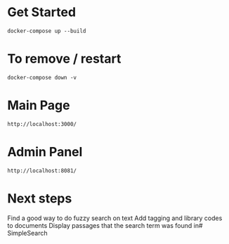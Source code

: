 # Get Started

    docker-compose up --build

# To remove / restart

    docker-compose down -v

# Main Page

    http://localhost:3000/

# Admin Panel

    http://localhost:8081/ 


# Next steps

Find a good way to do fuzzy search on text
Add tagging and library codes to documents
Display passages that the search term was found in#   S i m p l e S e a r c h  
 